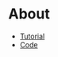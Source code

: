 # About
* [Tutorial](https://github.com/smartcontractkit/full-blockchain-solidity-course-js#lesson-6-hardhat-simple-storage)
* [Code](https://github.com/PatrickAlphaC/hardhat-simple-storage-fcc)
